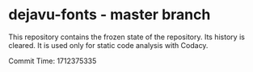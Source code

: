 # dejavu-fonts - master branch

This repository contains the frozen state of the repository.
Its history is cleared. It is used only for static code
analysis with Codacy.

Commit Time: 1712375335